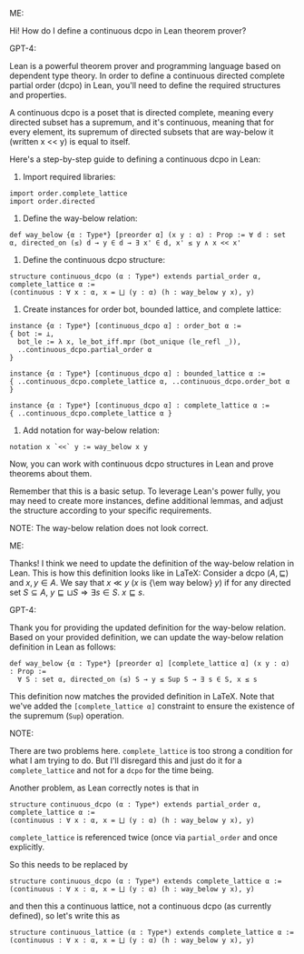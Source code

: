 ME:

Hi! How do I define a continuous dcpo in Lean theorem prover?

GPT-4:

Lean is a powerful theorem prover and programming language based on dependent type theory. In order to define a continuous directed complete partial order (dcpo) in Lean, you'll need to define the required structures and properties.

A continuous dcpo is a poset that is directed complete, meaning every directed subset has a supremum, and it's continuous, meaning that for every element, its supremum of directed subsets that are way-below it (written x << y) is equal to itself.

Here's a step-by-step guide to defining a continuous dcpo in Lean:

1. Import required libraries:
    
```lean
import order.complete_lattice
import order.directed
```

1. Define the way-below relation:

```lean
def way_below {α : Type*} [preorder α] (x y : α) : Prop := ∀ d : set α, directed_on (≤) d → y ∈ d → ∃ x' ∈ d, x' ≤ y ∧ x << x'
```

1. Define the continuous dcpo structure:

```lean
structure continuous_dcpo (α : Type*) extends partial_order α, complete_lattice α :=
(continuous : ∀ x : α, x = ⨆ (y : α) (h : way_below y x), y)
```

1. Create instances for order bot, bounded lattice, and complete lattice:

```lean
instance {α : Type*} [continuous_dcpo α] : order_bot α :=
{ bot := ⊥,
  bot_le := λ x, le_bot_iff.mpr (bot_unique (le_refl _)),
  ..continuous_dcpo.partial_order α
}

instance {α : Type*} [continuous_dcpo α] : bounded_lattice α :=
{ ..continuous_dcpo.complete_lattice α, ..continuous_dcpo.order_bot α }

instance {α : Type*} [continuous_dcpo α] : complete_lattice α :=
{ ..continuous_dcpo.complete_lattice α }
```

1. Add notation for way-below relation:

```lean
notation x `<<` y := way_below x y
```

Now, you can work with continuous dcpo structures in Lean and prove theorems about them.

Remember that this is a basic setup. To leverage Lean's power fully, you may need to create more instances, define additional lemmas, and adjust the structure according to your specific requirements.

NOTE: The way-below relation does not look correct.

ME:

Thanks! I think we need to update the definition of the way-below relation in Lean. This is how this definition looks like in LaTeX: Consider a dcpo $(A, \sqsubseteq)$ and $x, y \in A$.
We say that $x \ll y$ ($x$ is {\em way
below} $y$) if for any directed set $S \subseteq A$,
$y \sqsubseteq \sqcup S \Rightarrow \exists s\in S.
\ x \sqsubseteq s$. 

GPT-4:

Thank you for providing the updated definition for the way-below relation. Based on your provided definition, we can update the way-below relation definition in Lean as follows:

```lean
def way_below {α : Type*} [preorder α] [complete_lattice α] (x y : α) : Prop :=
  ∀ S : set α, directed_on (≤) S → y ≤ Sup S → ∃ s ∈ S, x ≤ s
```

This definition now matches the provided definition in LaTeX. Note that we've added the `[complete_lattice α]` constraint to ensure the existence of the supremum (`Sup`) operation.

NOTE:

There are two problems here. `complete_lattice` is too strong a condition for what I am trying to do. But I'll disregard
this and just do it for a `complete_lattice` and not for a `dcpo` for the time being.

Another problem, as Lean correctly notes is that in

```lean
structure continuous_dcpo (α : Type*) extends partial_order α, complete_lattice α :=
(continuous : ∀ x : α, x = ⨆ (y : α) (h : way_below y x), y)
```

`complete_lattice` is referenced twice (once via `partial_order` and once explicitly.

So this needs to be replaced by

```lean
structure continuous_dcpo (α : Type*) extends complete_lattice α :=
(continuous : ∀ x : α, x = ⨆ (y : α) (h : way_below y x), y)
```

and then this a continuous lattice, not a continuous dcpo (as currently defined), so let's write this as

```lean
structure continuous_lattice (α : Type*) extends complete_lattice α :=
(continuous : ∀ x : α, x = ⨆ (y : α) (h : way_below y x), y)
```

